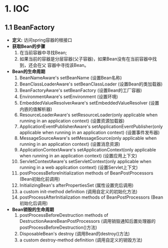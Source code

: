 # 1. IOC
  ## 1.1 BeanFactory
  * **定义:** 访问spring容器的根接口
  * **获取Bean的步骤**
    1. 在当前容器中寻找Bean;
    2. 如果当前的容器是分层容器(父子容器)，如果Bean没有在当前容器中找到，还会在父
       容器中寻找该Bean。
  * **Bean的生命周期**
    1. BeanNameAware's setBeanName (设置Bean名称)
    2. BeanClassLoaderAware's setBeanClassLoader  (设置Bean的类加载器)
    3. BeanFactoryAware's setBeanFactory (设置Bean的工厂容器)
    4. EnvironmentAware's setEnvironment (设置环境)
    5. EmbeddedValueResolverAware's setEmbeddedValueResolver (设置内嵌的值解析器)
    6. ResourceLoaderAware's setResourceLoader(only applicable when running in an     application context) (设置资源加载器)
    7. ApplicationEventPublisherAware's setApplicationEventPublisher(only applicable when running in an application context) (设置事件发布器)
    8. MessageSourceAware's setMessageSource(only applicable when running in an application context) (设置消息资源)
    9. ApplicationContextAware's setApplicationContext(only applicable when running in an application context) (设置应用上下文)
    10. ServletContextAware's setServletContext(only applicable when running in a web application context) (设置Servlet上下文)
    11. postProcessBeforeInitialization methods of BeanPostProcessors (Bean初始化前调用)
    12. InitializingBean's afterPropertiesSet (属性设置完后调用)
    13. a custom init-method definition (调用自定义的初始化方法)
    14. postProcessAfterInitialization methods of BeanPostProcessors (Bean初始化后调用)
  * **Bean销毁的生命周期**
    1. postProcessBeforeDestruction methods of DestructionAwareBeanPostProcessors
      (调用销毁通知后置处理器的postProcessBeforeDestruction()方法)
    2. DisposableBean's destroy (调用Bean的destroy()方法)
    3. a custom destroy-method definition (调用自定义的销毁方法)
